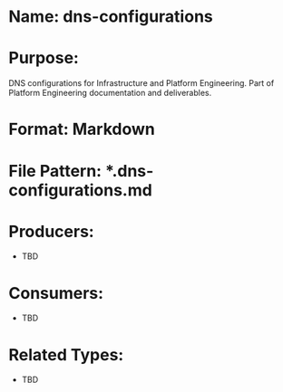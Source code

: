 # Name: dns-configurations

# Purpose:
DNS configurations for Infrastructure and Platform Engineering. Part of Platform Engineering documentation and deliverables.

# Format: Markdown

# File Pattern: *.dns-configurations.md

# Producers:
- TBD

# Consumers:
- TBD

# Related Types:
- TBD
